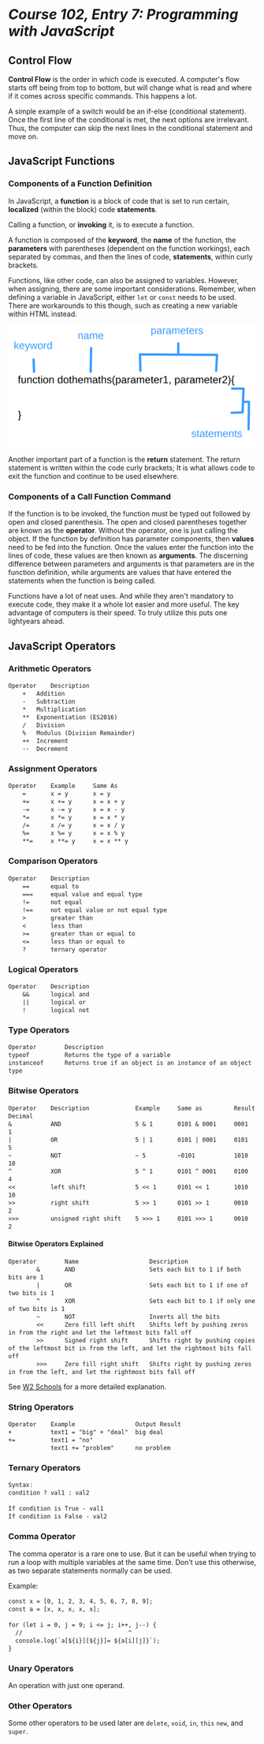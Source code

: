 # *Course 102, Entry 7: Programming with JavaScript*

## Control Flow

**Control Flow** is the order in which code is executed. A computer's flow starts off being from top to bottom, but will change what is read and where if it comes across specific commands. This happens a lot.

A simple example of a switch would be an if-else (conditional statement). Once the first line of the conditional is met, the next options are irrelevant. Thus, the computer can skip the next lines in the conditional statement and move on.

## JavaScript Functions

### Components of a Function Definition

In JavaScript, a **function** is a block of code that is set to run certain, **localized** (within the block) code **statements**.

Calling a function, or **invoking** it, is to execute a function.

A function is composed of the **keyword**, the **name** of the function, the **parameters** with parentheses (dependent on the function workings), each separated by commas, and then the lines of code, **statements**, within curly brackets.

Functions, like other code, can also be assigned to variables. However, when assigning, there are some important considerations. Remember, when defining a variable in JavaScript, either `let` or `const` needs to be used. There are workarounds to this though, such as creating a new variable within HTML instead.

![function components](function_components.png)

Another important part of a function is the **return** statement. The return statement is written within the code curly brackets; It is what allows code to exit the function and continue to be used elsewhere.

### Components of a Call Function Command

If the function is to be invoked, the function must be typed out followed by open and closed parenthesis. The open and closed parentheses together are known as the **operator**. Without the operator, one is just calling the object. If the function by definition has parameter components, then **values** need to be fed into the function. Once the values enter the function into the lines of code, these values are then known as **arguments**. The discerning difference between parameters and arguments is that parameters are in the function definition, while arguments are values that have entered the statements when the function is being called.

Functions have a lot of neat uses. And while they aren't mandatory to execute code, they make it a whole lot easier and more useful. The key advantage of computers is their speed. To truly utilize this puts one lightyears ahead.

## JavaScript Operators

### Arithmetic Operators

    Operator	Description
	    +	Addition
    	-	Subtraction
	    *	Multiplication
	    **	Exponentiation (ES2016)
	    /	Division
	    %	Modulus (Division Remainder)
	    ++	Increment
	    --	Decrement

### Assignment Operators
    Operator	Example	    Same As
        =		x = y	    x = y
        +=		x += y	    x = x + y
        -=		x -= y	    x = x - y
        *=		x *= y	    x = x * y
        /=		x /= y	    x = x / y
        %=		x %= y	    x = x % y
        **=		x **= y	    x = x ** y

### Comparison Operators
    Operator	Description
        ==	    equal to
        ===	    equal value and equal type
        !=	    not equal
        !==	    not equal value or not equal type
        >	    greater than
        <	    less than
        >=	    greater than or equal to
        <=	    less than or equal to
        ?	    ternary operator

### Logical Operators
    Operator	Description
        &&	    logical and
        ||	    logical or
        !	    logical not

### Type Operators
    Operator	    Description
    typeof		    Returns the type of a variable
    instanceof	    Returns true if an object is an instance of an object type

### Bitwise Operators
    Operator	Description			    Example		Same as			Result	Decimal
    &		    AND						5 & 1		0101 & 0001		0001	 1
    |		    OR						5 | 1		0101 | 0001		0101	 5
    ~		    NOT						~ 5	 		~0101			1010	 10
    ^		    XOR						5 ^ 1		0101 ^ 0001		0100	 4
    <<		    left shift				5 << 1		0101 << 1		1010	 10
    >>		    right shift				5 >> 1		0101 >> 1		0010	  2
    >>>		    unsigned right shift	5 >>> 1		0101 >>> 1		0010	  2

#### Bitwise Operators Explained

    Operator	    Name	                Description
            &	    AND		                Sets each bit to 1 if both bits are 1
            |	    OR		                Sets each bit to 1 if one of two bits is 1
            ^	    XOR		                Sets each bit to 1 if only one of two bits is 1
            ~	    NOT		                Inverts all the bits
            <<	    Zero fill left shift	Shifts left by pushing zeros in from the right and let the leftmost bits fall off
            >>	    Signed right shift	    Shifts right by pushing copies of the leftmost bit in from the left, and let the rightmost bits fall off
            >>>	    Zero fill right shift	Shifts right by pushing zeros in from the left, and let the rightmost bits fall off


See [W2 Schools](https://www.w3schools.com/js/js_bitwise.asp) for a more detailed explanation. 

### String Operators
    Operator	Example					Output Result
    +			text1 = "big" + "deal"	big deal
    +=			text1 = "no"
                text1 += "problem"		no problem

### Ternary Operators
    Syntax:
    condition ? val1 : val2

    If condition is True - val1
    If condition is False - val2

### Comma Operator
The comma operator is a rare one to use. But it can be useful when trying to run a loop with multiple variables at the same time. Don't use this otherwise, as two separate statements normally can be used.

Example: 

```
const x = [0, 1, 2, 3, 4, 5, 6, 7, 8, 9];
const a = [x, x, x, x, x];

for (let i = 0, j = 9; i <= j; i++, j--) {
  //                              ^
  console.log(`a[${i}][${j}]= ${a[i][j]}`);
}
```

### Unary Operators
An operation with just one operand.

### Other Operators

Some other operators to be used later are `delete`, `void`, `in`, `this` `new`, and `super`.


